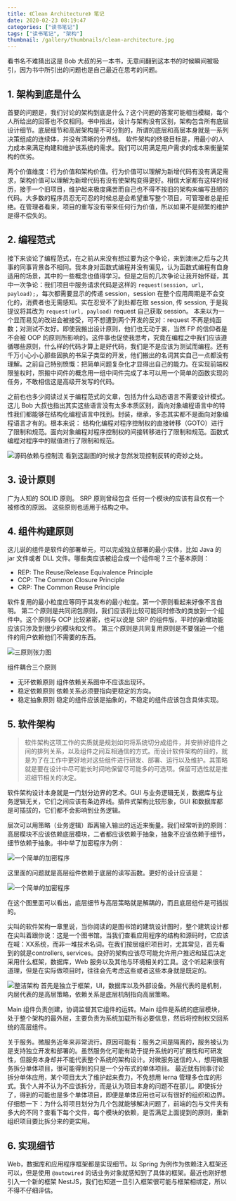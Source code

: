 ```yaml
---
title: 《Clean Architecture》 笔记
date: 2020-02-23 08:19:47
categories: ["读书笔记"]
tags: ["读书笔记", "架构"]
thumbnail: /gallery/thumbnails/clean-architecture.jpg
---
```

看书名不难猜出这是 Bob 大叔的另一本书，无意间翻到这本书的时候瞬间被吸引，因为书中所引出的问题也是自己最近在思考的问题。

## 1. 架构到底是什么

首要的问题是，我们讨论的架构到底是什么？这个问题的答案可能相当模糊，每个人所给出的回答也不仅相同。书中指出，设计与架构没有区别，架构包含所有底层设计细节。底层细节和高层架构是不可分割的，所谓的底层和高层本身就是一系列决策组成的连续体，并没有清晰的分界线。
软件架构的终极目标是，用最小的人力成本来满足构建和维护该系统的需求。我们可以用满足用户需求的成本来衡量架构的优劣。

两个价值维度：行为价值和架构价值。行为价值可以理解为新增代码有没有满足需求，架构价值可以理解为新增代码有没有使架构变得更好。相信大家都有这样的经历，接手一个旧项目，维护起来极度痛苦而自己也不得不按旧的架构来编写丑陋的代码。大多数的程序员忍无可忍的时候总是会希望重写整个项目，可管理者总是拒绝。在管理者看来，项目的重写没有带来任何行为价值，所以如果不是频繁的维护是得不偿失的。

## 2. 编程范式

接下来谈论了编程范式，在之前从来没有想过要为这个争论，来到澳洲之后与之共事的同事背景各不相同。我本身对函数式编程并没有偏见，认为函数式编程有自身适用的场景，其中的一些概念也值得学习。但是之后的几次争论让我开始怀疑，其中一次争论：我们项目中服务请求代码是这样的 `request(session, url, payload);`，每次都需要显示的传递 session，session 在整个应用周期是不会变化的，消费者也无需感知。实在忍受不了到处都在取 session, 传 session, 于是我提议将其改为 `request(url, payload)` request 自己获取 session。 本来以为一个显而易见的改进会被接受，可不想遭到两个开发的反对：request 不再是纯函数；对测试不友好。即使我搬出设计原则，他们也无动于衷，当然 FP 的信仰者是不会被 OOP 的原则所影响的。这件事也促使我思考，究竟在编程之中我们应该遵循哪些原则，什么样的代码才算上是好代码，我们是不是应该为测试而编程。还有千万小心小心那些固执的书呆子类型的开发，他们搬出的名词其实自己一点都没有理解。之前自己特别愤慨：把简单问题复杂化才显得出自己的能力。在实现前端权限鉴权时，照搬中间件的概念用一组中间件完成了本可以用一个简单的函数实现的任务，不敢相信这是高级开发写的代码。

之前也也多少阅读过关于编程范式的文章，包括为什么动态语言不需要设计模式。这儿 Bob 大叔也指出其实这些语言没有太多本质区别，面向对象编程语言中的特性我们都能够在结构化编程语言中找到。封装，继承，多态其实都不是面向对象编程语言才有的。根本来说： 结构化编程对程序控制权的直接转移（GOTO）进行了限制和规范。面向对象编程对程序控制权的间接转移进行了限制和规范。函数式编程对程序中的赋值进行了限制和规范。

![源码依赖与控制流](/gallery/site/clean-architecture-f5-1.jpg)
看到这副图的时候才忽然发现控制反转的奇妙之处。

## 3. 设计原则

广为人知的 SOLID 原则。 SRP 原则曾经包含 任何一个模块的应该有且仅有一个被修改的原因。
这些原则也适用于结构之中。

## 4. 组件构建原则

这儿说的组件是软件的部署单元，可以完成独立部署的最小实体，比如 Java 的 jar 文件或者 DLL 文件。哪些类应该被组合成一个组件呢？三个基本原则：
- REP: The Reuse/Release Equivalence Principle
- CCP: The Common Closure Principle
- CRP: The Common Reuse Principle

软件复用的最小粒度应等同于其发布的最小粒度。第一个原则看起来好像不言自明。
第二个原则是共同闭包原则，我们应该将比较可能同时修改的类放到一个组件中。这个原则与 OCP 比较紧密，也可以说是 SRP 的组件版，平时的新增功能应该只涉及到很少的模块和文件。
第三个原则是共同复用原则是不要强迫一个组件的用户依赖他们不需要的东西。

![三原则张力图](/gallery/site/clean-architecture-fg13-1.jpg)


组件耦合三个原则
- 无环依赖原则 组件依赖关系图中不应该出现环。
- 稳定依赖原则 依赖关系必须要指向更稳定的方向。
- 稳定抽象原则 稳定的组件应该是抽象的，不稳定的组件应该包含具体实现。

## 5. 软件架构

> 软件架构这项工作的实质就是规划如何将系统切分成组件，并安排好组件之间的排列关系，以及组件之间互相通信的方式。而设计软件架构的目的，就是为了在工作中更好地对这些组件进行研发、部署、运行以及维护。其策略就是要在设计中尽可能长时间地保留尽可能多的可选项。保留可选性就是推迟细节相关的决定。

软件架构设计本身就是一门划分边界的艺术。GUI 与业务逻辑无关，数据库与业务逻辑无关，它们之间应该有条边界线。插件式架构比较形象，GUI 和数据库都是可插拔的，它们都不会影响到业务逻辑。

层次可以用策略（业务逻辑）距离输入输出的远近来衡量。我们经常听到的原则：高层模块不应该依赖底层模块，二者都应该依赖于抽象，抽象不应该依赖于细节，细节依赖于抽象。书中举了加密程序为例：

![一个简单的加密程序](/gallery/site/clean-architecture-fg19-1.jpg)

这里面的问题就是高层组件依赖于底层的读写函数。更好的设计应该是：

![一个简单的加密程序](/gallery/site/clean-architecture-fg19-2.jpg)

在这个图里面可以看出，底层细节与高层策略就是解耦的，而且底层组件是可插拔的。

尖叫的软件架构一章里说，当你阅读的是图书馆的建筑设计图时，整个建筑设计都在尖叫着跟你说：这是一个图书馆。当我们查看应用程序的结构和源码时，它应该在喊：XX系统，而非一堆技术名词。在我们按层组织项目时，尤其常见，首先看到的就是controllers, services。良好的架构应该尽可能允许用户推迟和延后决定采用什么框架，数据库，Web 服务以及其他与环境相关的工具。这个听起来很有道理，但是在实际做项目时，往往会先考虑这些或者这些本身就是既定的。

![整洁架构](/gallery/site/clean-architecture-fg21-2.jpg)
首先是独立于框架，UI，数据库以及外部设备。外层代表的是机制，内层代表的是高层策略，依赖关系是底层机制指向高层策略。

Main 组件负责创建，协调监督其它组件的运转。Main 组件是系统的底层模块，处于整个架构的最外层，主要负责为系统加载所有必要信息，然后将控制权交回系统的高层组件。

关于服务。微服务近年来非常流行。原因可能有：服务之间是隔离的，服务被认为是支持独立开发和部署的。虽然服务化可能有助于提升系统的可扩展性和可研发性，但服务本身却并不能代表整个系统的架构设计。对微服务迷信的人，想用微服务拆分单体项目，很可能得到的只是一个分布式的单体项目。
最近就有同事讨论拆分单体应用，某个项目太大了维护起来费力，不免想用 lerna 管理多仓库的形式。我个人并不认为不应该拆分，而是认为项目本身的问题不在那儿。即使拆分了，得到的可能也是多个单体项目，即便是单体应用也可以有很好的组织和边界。仔细想一下：为什么将项目划分为几个包就能够解决问题了，前端的包与文件夹有多大的不同？查看下每个文件，每个模块的依赖，是否满足上面提到的原则，重新组织项目要比拆分来的更实用。


## 6. 实现细节

Web，数据库和应用程序框架都是实现细节。以 Spring 为例作为依赖注入框架还可以，但是使用 `@autowired` 的话业务对象就感知到了具体的框架。最近也刚好想引入一个新的框架 NestJS，我们也知道一旦引入框架很可能与框架相绑定，所以不得不仔细评估。
